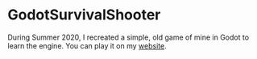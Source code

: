# GodotSurvivalShooter
During Summer 2020, I recreated a simple, old game of mine in Godot to learn the engine.  You can play it on my [website](https://musingsofmichael.azurewebsites.net/Games/SurvivalShooter).
